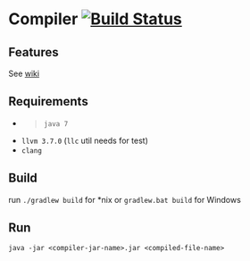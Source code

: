 # Compiler [![Build Status](https://travis-ci.org/Undin/compiler.svg?branch=master)](https://travis-ci.org/Undin/compiler)

## Features
See [wiki](https://github.com/Undin/compiler/wiki)

## Requirements
* > `java 7`
* `llvm 3.7.0` (`llc` util needs for test)
* `clang`

## Build
run `./gradlew build` for *nix or `gradlew.bat build` for Windows

## Run
`java -jar <compiler-jar-name>.jar <compiled-file-name>`
